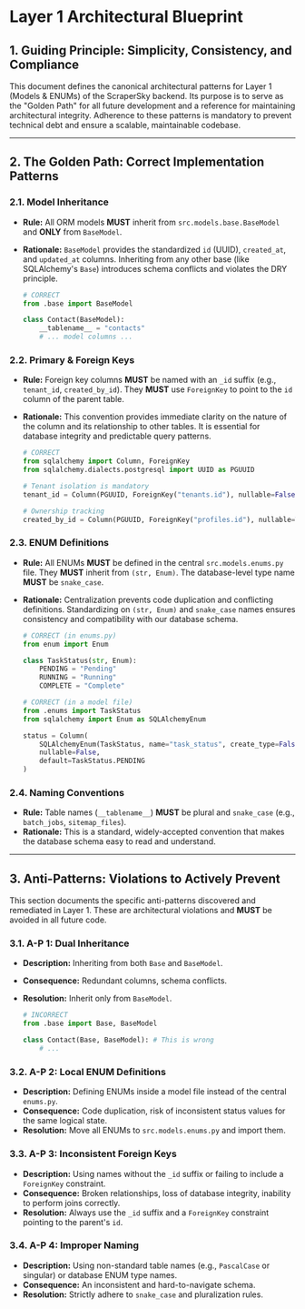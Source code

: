# Layer 1 Architectural Blueprint

## 1. Guiding Principle: Simplicity, Consistency, and Compliance

This document defines the canonical architectural patterns for Layer 1 (Models & ENUMs) of the ScraperSky backend. Its purpose is to serve as the "Golden Path" for all future development and a reference for maintaining architectural integrity. Adherence to these patterns is mandatory to prevent technical debt and ensure a scalable, maintainable codebase.

---

## 2. The Golden Path: Correct Implementation Patterns

### 2.1. Model Inheritance

*   **Rule:** All ORM models **MUST** inherit from `src.models.base.BaseModel` and **ONLY** from `BaseModel`.
*   **Rationale:** `BaseModel` provides the standardized `id` (UUID), `created_at`, and `updated_at` columns. Inheriting from any other base (like SQLAlchemy's `Base`) introduces schema conflicts and violates the DRY principle.

    ```python
    # CORRECT
    from .base import BaseModel

    class Contact(BaseModel):
        __tablename__ = "contacts"
        # ... model columns ...
    ```

### 2.2. Primary & Foreign Keys

*   **Rule:** Foreign key columns **MUST** be named with an `_id` suffix (e.g., `tenant_id`, `created_by_id`). They **MUST** use `ForeignKey` to point to the `id` column of the parent table.
*   **Rationale:** This convention provides immediate clarity on the nature of the column and its relationship to other tables. It is essential for database integrity and predictable query patterns.

    ```python
    # CORRECT
    from sqlalchemy import Column, ForeignKey
    from sqlalchemy.dialects.postgresql import UUID as PGUUID

    # Tenant isolation is mandatory
    tenant_id = Column(PGUUID, ForeignKey("tenants.id"), nullable=False, index=True)

    # Ownership tracking
    created_by_id = Column(PGUUID, ForeignKey("profiles.id"), nullable=True)
    ```

### 2.3. ENUM Definitions

*   **Rule:** All ENUMs **MUST** be defined in the central `src.models.enums.py` file. They **MUST** inherit from `(str, Enum)`. The database-level type name **MUST** be `snake_case`.
*   **Rationale:** Centralization prevents code duplication and conflicting definitions. Standardizing on `(str, Enum)` and `snake_case` names ensures consistency and compatibility with our database schema.

    ```python
    # CORRECT (in enums.py)
    from enum import Enum

    class TaskStatus(str, Enum):
        PENDING = "Pending"
        RUNNING = "Running"
        COMPLETE = "Complete"

    # CORRECT (in a model file)
    from .enums import TaskStatus
    from sqlalchemy import Enum as SQLAlchemyEnum

    status = Column(
        SQLAlchemyEnum(TaskStatus, name="task_status", create_type=False),
        nullable=False,
        default=TaskStatus.PENDING
    )
    ```

### 2.4. Naming Conventions

*   **Rule:** Table names (`__tablename__`) **MUST** be plural and `snake_case` (e.g., `batch_jobs`, `sitemap_files`).
*   **Rationale:** This is a standard, widely-accepted convention that makes the database schema easy to read and understand.

---

## 3. Anti-Patterns: Violations to Actively Prevent

This section documents the specific anti-patterns discovered and remediated in Layer 1. These are architectural violations and **MUST** be avoided in all future code.

### 3.1. A-P 1: Dual Inheritance

*   **Description:** Inheriting from both `Base` and `BaseModel`.
*   **Consequence:** Redundant columns, schema conflicts.
*   **Resolution:** Inherit only from `BaseModel`.

    ```python
    # INCORRECT
    from .base import Base, BaseModel

    class Contact(Base, BaseModel): # This is wrong
        # ...
    ```

### 3.2. A-P 2: Local ENUM Definitions

*   **Description:** Defining ENUMs inside a model file instead of the central `enums.py`.
*   **Consequence:** Code duplication, risk of inconsistent status values for the same logical state.
*   **Resolution:** Move all ENUMs to `src.models.enums.py` and import them.

### 3.3. A-P 3: Inconsistent Foreign Keys

*   **Description:** Using names without the `_id` suffix or failing to include a `ForeignKey` constraint.
*   **Consequence:** Broken relationships, loss of database integrity, inability to perform joins correctly.
*   **Resolution:** Always use the `_id` suffix and a `ForeignKey` constraint pointing to the parent's `id`.

### 3.4. A-P 4: Improper Naming

*   **Description:** Using non-standard table names (e.g., `PascalCase` or singular) or database ENUM type names.
*   **Consequence:** An inconsistent and hard-to-navigate schema.
*   **Resolution:** Strictly adhere to `snake_case` and pluralization rules.
